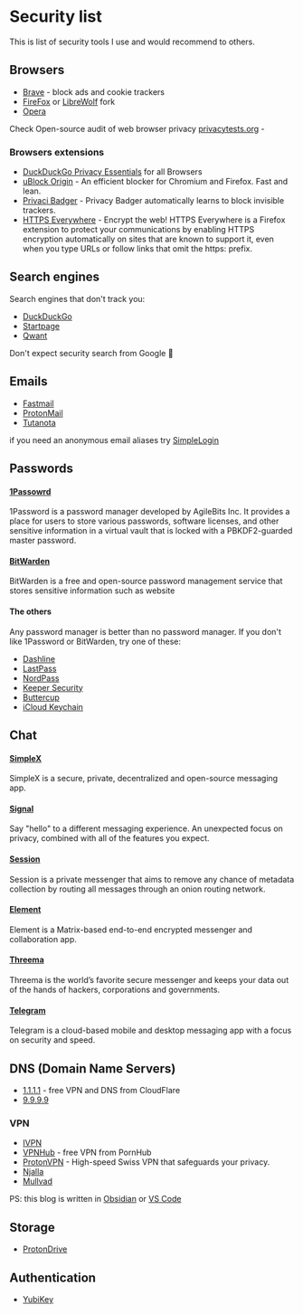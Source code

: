 # Security list

This is list of security tools I use and would recommend to others.

## Browsers

* [Brave](https://brave.com/download/)  - block ads and cookie trackers
* [FireFox](https://www.mozilla.org/cs/firefox/new/) or [LibreWolf](https://librewolf.net/) fork
* [Opera](https://www.opera.com/)

Check Open-source audit of web browser privacy [privacytests.org](https://privacytests.org/) -

### Browsers extensions

* [DuckDuckGo Privacy Essentials](https://duckduckgo.com/?q=DuckDuckGo+Privacy+Essentials) for all Browsers
* [uBlock Origin](https://github.com/gorhill/uBlock) - An efficient blocker for Chromium and Firefox. Fast and lean.
* [Privaci Badger](https://privacybadger.org/) - Privacy Badger automatically learns to block invisible trackers.
* [HTTPS Everywhere](https://www.eff.org/https-everywhere) - Encrypt the web! HTTPS Everywhere is a Firefox extension to
  protect your communications by enabling HTTPS encryption automatically on sites that are known to support it, even
  when you type URLs or follow links that omit the https: prefix.

## Search engines

Search engines that don't track you:

* [DuckDuckGo](https://duckduckgo.com/)
* [Startpage](https://www.startpage.com/)
* [Qwant](https://www.qwant.com/)

Don't expect security search from Google 🫣

## Emails

* [Fastmail](https://www.fastmail.com/)
* [ProtonMail](https://proton.me/mail)
* [Tutanota](https://tutanota.com/cs/)

if you need an anonymous email aliases try [SimpleLogin](https://simplelogin.io/)

## Passwords

#### [1Passowrd](https://1password.com/)

1Password is a password manager developed by AgileBits Inc. It provides a place for users to store various passwords,
software licenses, and other sensitive information in a virtual vault that is locked with a PBKDF2-guarded master
password.

#### [BitWarden](https://bitwarden.com)

BitWarden is a free and open-source password management service that stores sensitive information such as website

#### The others

Any password manager is better than no password manager. If you don't like 1Password or BitWarden, try one of these:

* [Dashline](https://www.dashlane.com/)
* [LastPass](https://www.lastpass.com/)
* [NordPass](https://nordpass.com/)
* [Keeper Security](https://www.keepersecurity.com/)
* [Buttercup](https://buttercup.pw/)
* [iCloud Keychain](https://support.apple.com/en-us/HT204085)

## Chat

#### [SimpleX](https://simplex.chat/)

SimpleX is a secure, private, decentralized and open-source messaging app.

#### [Signal](https://signal.org/)

Say "hello" to a different messaging experience. An unexpected focus on privacy,
combined with all of the features you expect.

#### [Session](https://getsession.org/)

Session is a private messenger that aims to remove any chance of metadata
collection by routing all messages through an onion routing network.

#### [Element](https://element.io/)

Element is a Matrix-based end-to-end encrypted messenger and collaboration app.

#### [Threema](https://threema.ch/en)

Threema is the world’s favorite secure messenger and keeps your data out of the
hands of hackers, corporations and governments.

#### [Telegram](https://telegram.org/)

Telegram is a cloud-based mobile and desktop messaging app with a focus on
security and speed.

## DNS (Domain Name Servers)

* [1.1.1.1](https://one.one.one.one/) - free VPN and DNS from CloudFlare
* [9.9.9.9](https://www.quad9.net/)

### VPN

* [IVPN](https://www.ivpn.net/)
* [VPNHub](https://www.vpnhub.com/) - free VPN from PornHub
* [ProtonVPN](https://protonvpn.com/) - High-speed Swiss VPN that safeguards your privacy.
* [Njalla](https://njal.la/)
* [Mullvad](https://mullvad.net/en/)

PS: this blog is written in [Obsidian](https://obsidian.md/) or [VS Code](https://)

## Storage

* [ProtonDrive](https://proton.me/drive)

## Authentication

* [YubiKey](https://www.yubico.com/)